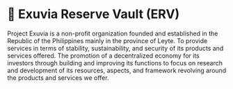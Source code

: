 # 🏦 Exuvia Reserve Vault (ERV)

Project Exuvia is a non-profit organization founded and established in the Republic of the Philippines mainly in the province of Leyte. To provide services in terms of stability, sustainability, and security of its products and services offered. The promotion of a decentralized economy for its investors through building and improving its functions to focus on research and development of its resources, aspects, and framework revolving around the products and services we offer.
